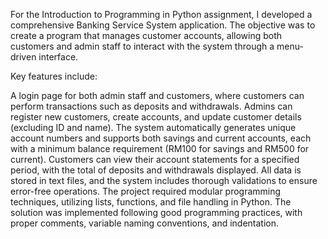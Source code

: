 For the Introduction to Programming in Python assignment, I developed a comprehensive Banking Service System application. The objective was to create a program that manages customer accounts, allowing both customers and admin staff to interact with the system through a menu-driven interface.

Key features include:

A login page for both admin staff and customers, where customers can perform transactions such as deposits and withdrawals.
Admins can register new customers, create accounts, and update customer details (excluding ID and name).
The system automatically generates unique account numbers and supports both savings and current accounts, each with a minimum balance requirement (RM100 for savings and RM500 for current).
Customers can view their account statements for a specified period, with the total of deposits and withdrawals displayed.
All data is stored in text files, and the system includes thorough validations to ensure error-free operations.
The project required modular programming techniques, utilizing lists, functions, and file handling in Python. The solution was implemented following good programming practices, with proper comments, variable naming conventions, and indentation.
